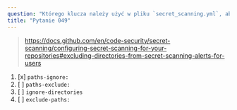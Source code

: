 ```yaml
---
question: "Którego klucza należy użyć w pliku `secret_scanning.yml`, aby wykluczyć katalogi z alertów skanowania tajemnic w GitHub?"
title: "Pytanie 049"
---
```


> https://docs.github.com/en/code-security/secret-scanning/configuring-secret-scanning-for-your-repositories#excluding-directories-from-secret-scanning-alerts-for-users
1. [x] `paths-ignore:`
1. [ ] `paths-exclude:`
1. [ ] `ignore-directories`
1. [ ] `exclude-paths:`

